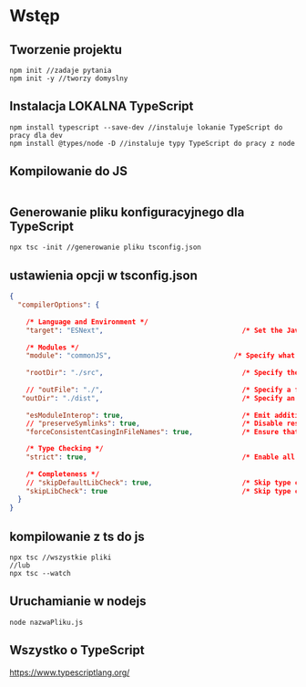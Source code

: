 # Wstęp
## Tworzenie projektu
```console
npm init //zadaje pytania
npm init -y //tworzy domyslny
```

## Instalacja LOKALNA TypeScript
```console
npm install typescript --save-dev //instaluje lokanie TypeScript do pracy dla dev
npm install @types/node -D //instaluje typy TypeScript do pracy z node

```

## Kompilowanie do JS
``` npx tsc nazwaPliku  //npx oznacza uruchom polecenie z node_modules .bin
```

## Generowanie pliku konfiguracyjnego dla TypeScript

```console
npx tsc -init //generowanie pliku tsconfig.json
```
## ustawienia opcji w tsconfig.json
```json
{
  "compilerOptions": {
   
    /* Language and Environment */
    "target": "ESNext",                                  /* Set the JavaScript language version for emitted JavaScript and include compatible library declarations. */
  
    /* Modules */
    "module": "commonJS",                              /* Specify what module code is generated. */
    
    "rootDir": "./src",                                  /* Specify the root folder within your source files. */
  
    // "outFile": "./",                                  /* Specify a file that bundles all outputs into one JavaScript file. If 'declaration' is true, also designates a file that bundles all .d.ts output. */
   "outDir": "./dist",                                   /* Specify an output folder for all emitted files. */
   
    "esModuleInterop": true,                             /* Emit additional JavaScript to ease support for importing CommonJS modules. This enables 'allowSyntheticDefaultImports' for type compatibility. */
    // "preserveSymlinks": true,                         /* Disable resolving symlinks to their realpath. This correlates to the same flag in node. */
    "forceConsistentCasingInFileNames": true,            /* Ensure that casing is correct in imports. */

    /* Type Checking */
    "strict": true,                                      /* Enable all strict type-checking options. */
   
    /* Completeness */
    // "skipDefaultLibCheck": true,                      /* Skip type checking .d.ts files that are included with TypeScript. */
    "skipLibCheck": true                                 /* Skip type checking all .d.ts files. */
  }
}
```
## kompilowanie z ts do js

```console 
npx tsc //wszystkie pliki
//lub
npx tsc --watch
```
## Uruchamianie w nodejs
```console
node nazwaPliku.js
```
## Wszystko o TypeScript
https://www.typescriptlang.org/

